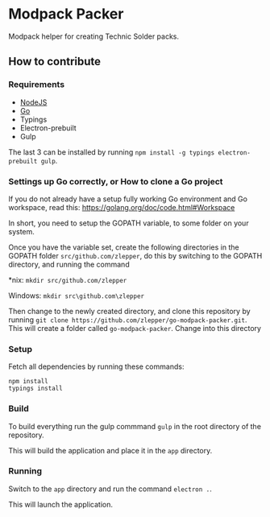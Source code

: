 # Modpack Packer
Modpack helper for creating Technic Solder packs.

## How to contribute

### Requirements
* [NodeJS](https://nodejs.org/)
* [Go](https://golang.org/)
* Typings
* Electron-prebuilt
* Gulp

The last 3 can be installed by running `npm install -g typings electron-prebuilt gulp`. 

### Settings up Go correctly, or How to clone a Go project
If you do not already have a setup fully working Go environment and Go workspace, read this: https://golang.org/doc/code.html#Workspace

In short, you need to setup the GOPATH variable, to some folder on your system. 

Once you have the variable set, create the following directories in the GOPATH folder `src/github.com/zlepper`, do this by switching to the GOPATH directory, and running the command 

\*nix: `mkdir src/github.com/zlepper`

Windows: `mkdir src\github.com\zlepper`

Then change to the newly created directory, and clone this repository by running `git clone https://github.com/zlepper/go-modpack-packer.git`. This will create a folder called `go-modpack-packer`. 
Change into this directory

### Setup
Fetch all dependencies by running these commands:
```
npm install
typings install
```

### Build
To build everything run the gulp commmand `gulp` in the root directory of the repository. 

This will build the application and place it in the `app` directory. 

### Running
Switch to the `app` directory and run the command `electron .`. 

This will launch the application. 
